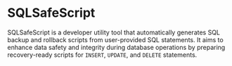 # SQLSafeScript
SQLSafeScript is a developer utility tool that automatically generates SQL backup and rollback scripts from user-provided SQL statements. It aims to enhance data safety and integrity during database operations by preparing recovery-ready scripts for `INSERT`, `UPDATE`, and `DELETE` statements.
